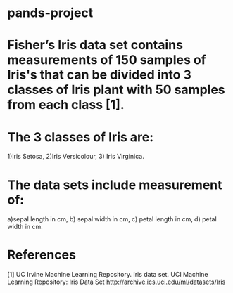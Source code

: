 # pands-project

# Fisher’s Iris data set contains measurements of 150 samples of Iris's that can be divided into 3 classes of Iris plant with 50 samples from each class [1].
# The 3 classes of Iris are:
 1)Iris Setosa,
 2)Iris Versicolour,
 3) Iris Virginica.
# The data sets include measurement of:
 a)sepal length in cm, 
 b) sepal width in cm, 
 c) petal length in cm, 
 d) petal width in cm. 
 
# References
 [1] UC Irvine Machine Learning Repository. Iris data set.
 UCI Machine Learning Repository: Iris Data Set
 http://archive.ics.uci.edu/ml/datasets/Iris
